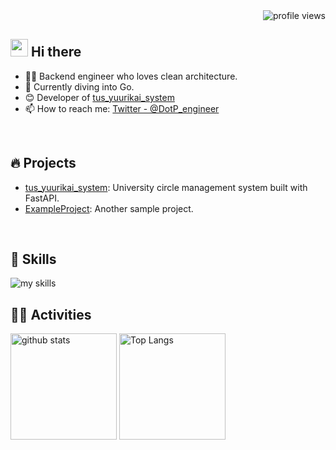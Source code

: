 <div align="right">
  <img src="https://komarev.com/ghpvc/?username=Dot-P" alt="profile views" />
</div>

## <img src="https://media.giphy.com/media/hvRJCLFzcasrR4ia7z/giphy.gif" width="28"> Hi there

- 🧑‍💻 Backend engineer who loves clean architecture.
- 🌱 Currently diving into Go.
- 😊 Developer of [tus_yuurikai_system](https://github.com/Lit-innosence/tus_yuurikai_system)
- 📫 How to reach me: [Twitter - @DotP_engineer](https://x.com/DotP_engineer)
<br>

## 🔥 Projects
- [tus_yuurikai_system](https://github.com/Lit-innosence/tus_yuurikai_system): University circle management system built with FastAPI.
- [ExampleProject](https://github.com/your_username/example): Another sample project.
<br>

## 🌱 Skills
<img alt="my skills" src="https://skillicons.dev/icons?theme=dark&perline=7&i=html,css,js,ts,react,c,cpp,figma,python,fastapi,flask,go,docker,aws" />
<br>

## 🏃‍♀️ Activities
<div align="left">
  <img alt="github stats" height="170px" src="https://github-readme-stats.vercel.app/api?username=Dot-P&theme=vue-dark&layout=compact" />
  <img alt="Top Langs" height="170px" src="https://github-readme-stats.vercel.app/api/top-langs/?username=Dot-P&theme=vue-dark&layout=compact" />
</div>
